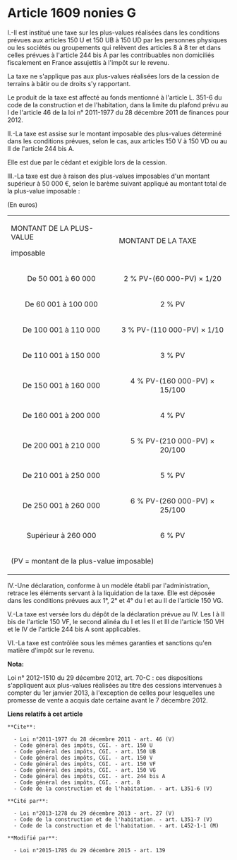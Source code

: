 # Article 1609 nonies G

I.-Il est institué une taxe sur les plus-values réalisées dans les conditions prévues aux articles 150 U et 150 UB à 150 UD
par les personnes physiques ou les sociétés ou groupements qui relèvent des articles 8 à 8 ter et dans celles prévues à
l'article 244 bis A par les contribuables non domiciliés fiscalement en France assujettis à l'impôt sur le revenu. 

La taxe ne s'applique pas aux plus-values réalisées lors de la cession de terrains à bâtir ou de droits s'y rapportant. 

Le produit de la taxe est affecté au fonds mentionné à l'article L. 351-6 du code de la construction et de l'habitation, dans
la limite du plafond prévu au I de l'article 46 de la loi n° 2011-1977 du 28 décembre 2011 de finances pour 2012. 

II.-La taxe est assise sur le montant imposable des plus-values déterminé dans les conditions prévues, selon le cas, aux
articles 150 V à 150 VD ou au II de l'article 244 bis A. 

Elle est due par le cédant et exigible lors de la cession. 

III.-La taxe est due à raison des plus-values imposables d'un montant supérieur à 50 000 €, selon le barème suivant appliqué
au montant total de la plus-value imposable : 

(En euros) 

<table>
  <tbody>
    <tr>
      <td>

MONTANT DE LA PLUS-VALUE 

imposable 

</td>
      <td>

MONTANT DE LA TAXE 

</td>
    </tr>
    <tr>
      <td align="center">

De 50 001 à 60 000 

</td>
      <td align="center">

2 % PV-(60 000-PV) × 1/20 

</td>
    </tr>
    <tr>
      <td align="center">

De 60 001 à 100 000 

</td>
      <td align="center">

2 % PV 

</td>
    </tr>
    <tr>
      <td align="center">

De 100 001 à 110 000 

</td>
      <td align="center">

3 % PV-(110 000-PV) × 1/10 

</td>
    </tr>
    <tr>
      <td align="center">

De 110 001 à 150 000 

</td>
      <td align="center">

3 % PV 

</td>
    </tr>
    <tr>
      <td align="center">

De 150 001 à 160 000 

</td>
      <td align="center">

4 % PV-(160 000-PV) × 15/100 

</td>
    </tr>
    <tr>
      <td align="center">

De 160 001 à 200 000 

</td>
      <td align="center">

4 % PV 

</td>
    </tr>
    <tr>
      <td align="center">

De 200 001 à 210 000 

</td>
      <td align="center">

5 % PV-(210 000-PV) × 20/100 

</td>
    </tr>
    <tr>
      <td align="center">

De 210 001 à 250 000 

</td>
      <td align="center">

5 % PV 

</td>
    </tr>
    <tr>
      <td align="center">

De 250 001 à 260 000 

</td>
      <td align="center">

6 % PV-(260 000-PV) × 25/100 

</td>
    </tr>
    <tr>
      <td align="center">

Supérieur à 260 000 

</td>
      <td align="center">

6 % PV 

</td>
    </tr>
    <tr>
      <td colspan="2">

(PV = montant de la plus-value imposable) 

</td>
    </tr>
  </tbody>
</table>

IV.-Une déclaration, conforme à un modèle établi par l'administration, retrace les éléments servant à la liquidation de la
taxe. Elle est déposée dans les conditions prévues aux 1°, 2° et 4° du I et au II de l'article 150 VG. 

V.-La taxe est versée lors du dépôt de la déclaration prévue au IV. Les I à II bis de l'article 150 VF, le second alinéa du I
et les II et III de l'article 150 VH et le IV de l'article 244 bis A sont applicables. 

VI.-La taxe est contrôlée sous les mêmes garanties et sanctions qu'en matière d'impôt sur le revenu.

**Nota:**

Loi n° 2012-1510 du 29 décembre 2012, art. 70-C : ces dispositions s'appliquent aux plus-values réalisées au titre des
cessions intervenues à compter du 1er janvier 2013, à l'exception de celles pour lesquelles une promesse de vente a acquis
date certaine avant le 7 décembre 2012.

**Liens relatifs à cet article**

	**Cite**:

	  - Loi n°2011-1977 du 28 décembre 2011 - art. 46 (V)
	  - Code général des impôts, CGI. - art. 150 U
	  - Code général des impôts, CGI. - art. 150 UB
	  - Code général des impôts, CGI. - art. 150 V
	  - Code général des impôts, CGI. - art. 150 VF
	  - Code général des impôts, CGI. - art. 150 VG
	  - Code général des impôts, CGI. - art. 244 bis A
	  - Code général des impôts, CGI. - art. 8
	  - Code de la construction et de l'habitation. - art. L351-6 (V)

	**Cité par**:

	  - Loi n°2013-1278 du 29 décembre 2013 - art. 27 (V)
	  - Code de la construction et de l'habitation. - art. L351-7 (V)
	  - Code de la construction et de l'habitation. - art. L452-1-1 (M)

	**Modifié par**:

	  - Loi n°2015-1785 du 29 décembre 2015 - art. 139
